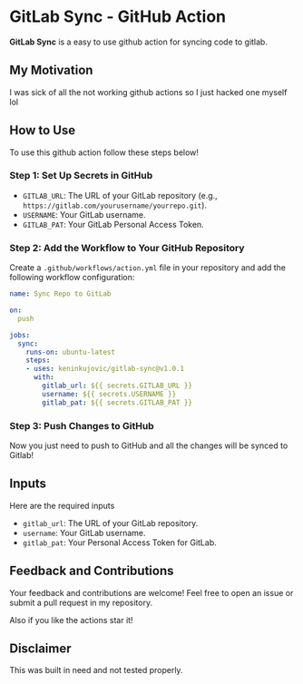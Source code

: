 # GitLab Sync - GitHub Action

**GitLab Sync** is a easy to use github action for syncing code to gitlab.

## My Motivation

I was sick of all the not working github actions so I just hacked one myself lol

## How to Use

To use this github action follow these steps below!

### Step 1: Set Up Secrets in GitHub


- `GITLAB_URL`: The URL of your GitLab repository (e.g., `https://gitlab.com/yourusername/yourrepo.git`).
- `USERNAME`: Your GitLab username.
- `GITLAB_PAT`: Your GitLab Personal Access Token.

### Step 2: Add the Workflow to Your GitHub Repository

Create a `.github/workflows/action.yml` file in your repository and add the following workflow configuration:

```yaml
name: Sync Repo to GitLab

on:
  push

jobs:
  sync:
    runs-on: ubuntu-latest
    steps:
    - uses: keninkujovic/gitlab-sync@v1.0.1
      with:
        gitlab_url: ${{ secrets.GITLAB_URL }}
        username: ${{ secrets.USERNAME }}
        gitlab_pat: ${{ secrets.GITLAB_PAT }}
```

### Step 3: Push Changes to GitHub

Now you just need to push to GitHub and all the changes will be synced to Gitlab!

## Inputs

Here are the required inputs

- `gitlab_url`: The URL of your GitLab repository.
- `username`: Your GitLab username.
- `gitlab_pat`: Your Personal Access Token for GitLab.

## Feedback and Contributions

Your feedback and contributions are welcome! Feel free to open an issue or submit a pull request in my repository.

Also if you like the actions star it!

## Disclaimer

This was built in need and not tested properly.
